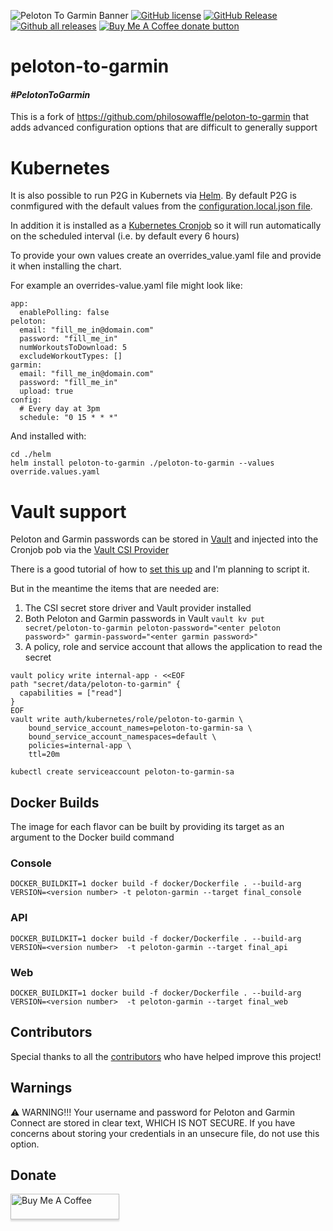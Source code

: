 ![Peloton To Garmin Banner](/images/logo/readme_banner.png?raw=true "Peloton to Garmin Banner")
[![GitHub license](https://img.shields.io/github/license/philosowaffle/peloton-to-garmin.svg)](https://github.com/philosowaffle/peloton-to-garmin/blob/master/LICENSE)
[![GitHub Release](https://img.shields.io/github/release/philosowaffle/peloton-to-garmin.svg?style=flat)]()
[![Github all releases](https://img.shields.io/github/downloads/philosowaffle/peloton-to-garmin/total.svg)](https://GitHub.com/philosowaffle/peloton-to-garmin/releases/)
<span class="badge-buymeacoffee"><a href="https://www.buymeacoffee.com/philosowaffle" title="Donate to this project using Buy Me A Coffee"><img src="https://img.shields.io/badge/buy%20me%20a%20coffee-donate-yellow.svg" alt="Buy Me A Coffee donate button" /></a></span>
# peloton-to-garmin

#### _#PelotonToGarmin_

This is a fork of https://github.com/philosowaffle/peloton-to-garmin that adds advanced configuration options that are difficult to generally support

# Kubernetes

It is also possible to run P2G in Kubernets via [Helm](https://helm.sh/). By default P2G is conmfigured with the default values from the [configuration.local.json file](helm/peloton-to-garmin/values.yaml).

In addition it is installed as a [Kubernetes Cronjob](https://kubernetes.io/docs/concepts/workloads/controllers/cron-jobs/) so it will run automatically on the scheduled interval (i.e. by default every 6 hours)

To provide your own values create an overrides_value.yaml file and provide it when installing the chart.

For example an overrides-value.yaml file might look like:
```
app:
  enablePolling: false
peloton:
  email: "fill_me_in@domain.com"
  password: "fill_me_in"
  numWorkoutsToDownload: 5
  excludeWorkoutTypes: []
garmin:
  email: "fill_me_in@domain.com"
  password: "fill_me_in"
  upload: true
config:
  # Every day at 3pm
  schedule: "0 15 * * *"
```

And installed with:
```
cd ./helm
helm install peloton-to-garmin ./peloton-to-garmin --values override.values.yaml
```

# Vault support

Peloton and Garmin passwords can be stored in [Vault](https://www.hashicorp.com/products/vault) and injected into the Cronjob pob via the [Vault CSI Provider](https://www.vaultproject.io/docs/platform/k8s/csi)

There is a good tutorial of how to [set this up](https://learn.hashicorp.com/tutorials/vault/kubernetes-secret-store-driver?in=vault/kubernetes) and I'm planning to script it.

But in the meantime the items that are needed are:
1. The CSI secret store driver and Vault provider installed
1. Both Peloton and Garmin passwords in Vault ```vault kv put secret/peloton-to-garmin peloton-password="<enter peloton password>" garmin-password="<enter garmin password>"```
1. A policy, role and service account that allows the application to read the secret
```
vault policy write internal-app - <<EOF
path "secret/data/peloton-to-garmin" {
  capabilities = ["read"]
}
EOF
vault write auth/kubernetes/role/peloton-to-garmin \
    bound_service_account_names=peloton-to-garmin-sa \
    bound_service_account_namespaces=default \
    policies=internal-app \
    ttl=20m

kubectl create serviceaccount peloton-to-garmin-sa
```

## Docker Builds

The image for each flavor can be built by providing its target as an argument to the Docker build command

### Console

```
DOCKER_BUILDKIT=1 docker build -f docker/Dockerfile . --build-arg VERSION=<version number> -t peloton-garmin --target final_console
```

### API

```
DOCKER_BUILDKIT=1 docker build -f docker/Dockerfile . --build-arg VERSION=<version number>  -t peloton-garmin --target final_api
```

### Web

```
DOCKER_BUILDKIT=1 docker build -f docker/Dockerfile . --build-arg VERSION=<version number>  -t peloton-garmin --target final_web
```

## Contributors

Special thanks to all the [contributors](https://github.com/philosowaffle/peloton-to-garmin/graphs/contributors) who have helped improve this project!

## Warnings

⚠️ WARNING!!! Your username and password for Peloton and Garmin Connect are stored in clear text, WHICH IS NOT SECURE. If you have concerns about storing your credentials in an unsecure file, do not use this option.

## Donate
<a href="https://www.buymeacoffee.com/philosowaffle" target="_blank"><img src="https://www.buymeacoffee.com/assets/img/custom_images/black_img.png" alt="Buy Me A Coffee" style="height: 41px !important;width: 174px !important;box-shadow: 0px 3px 2px 0px rgba(190, 190, 190, 0.5) !important;-webkit-box-shadow: 0px 3px 2px 0px rgba(190, 190, 190, 0.5) !important;" ></a>
